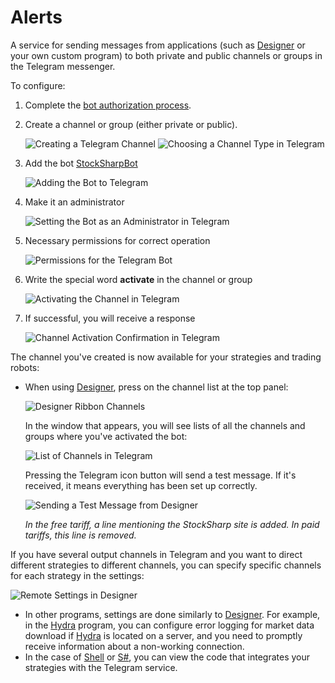 # Alerts

A service for sending messages from applications (such as [Designer](../designer.md) or your own custom program) to both private and public channels or groups in the Telegram messenger.

To configure:

1. Complete the [bot authorization process](authorization.md).

2. Create a channel or group (either private or public).

   ![Creating a Telegram Channel](../../images/telegramchannelcreating.png)
   ![Choosing a Channel Type in Telegram](../../images/telegramchanneltype.png)

3. Add the bot [StockSharpBot](https://t.me/StockSharpBot)

   ![Adding the Bot to Telegram](../../images/telegramaddbot.png)

4. Make it an administrator

   ![Setting the Bot as an Administrator in Telegram](../../images/telegrammakeadmin.png)

5. Necessary permissions for correct operation

   ![Permissions for the Telegram Bot](../../images/telegrambotpermissions.png)

6. Write the special word **activate** in the channel or group

   ![Activating the Channel in Telegram](../../images/telegramchannelactivate.png)

7. If successful, you will receive a response

   ![Channel Activation Confirmation in Telegram](../../images/telegramchannelactivated.png)

The channel you've created is now available for your strategies and trading robots:

- When using [Designer](../designer.md), press on the channel list at the top panel:

  ![Designer Ribbon Channels](../../images/designerribbonchannels.png)

  In the window that appears, you will see lists of all the channels and groups where you've activated the bot:

  ![List of Channels in Telegram](../../images/telegramlistchannels.png)

  Pressing the Telegram icon button will send a test message. If it's received, it means everything has been set up correctly.

  ![Sending a Test Message from Designer](../../images/designertestmessage.png)

  *In the free tariff, a line mentioning the StockSharp site is added. In paid tariffs, this line is removed.*

If you have several output channels in Telegram and you want to direct different strategies to different channels, you can specify specific channels for each strategy in the settings:

![Remote Settings in Designer](../../images/designerremotesettings.png)

- In other programs, settings are done similarly to [Designer](../designer.md). For example, in the [Hydra](../hydra.md) program, you can configure error logging for market data download if [Hydra](../hydra.md) is located on a server, and you need to promptly receive information about a non-working connection.
- In the case of [Shell](../shell.md) or [S#](../api.md), you can view the code that integrates your strategies with the Telegram service.

